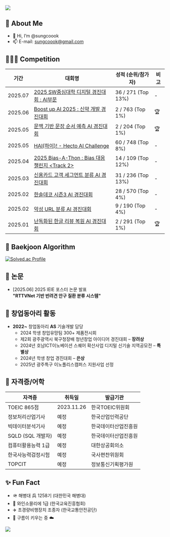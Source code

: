 <!-- 상단 배너 -->
<img src="https://capsule-render.vercel.app/api?type=waving&color=0:2ecc71,100:3498db&height=200&section=header&text=Welcome%20to%20sungcoook's%20GitHub!&fontSize=35" />

## 👀 About Me

- 👋 Hi, I’m @sungcoook  
- 📫 E-mail: [sungcoook@gmail.com](mailto:sungcoook@gmail.com)



## 🧑🏻‍💻 Competition

| 기간 | 대회명 | 성적 (순위/참가자) | 비고 |
|------|--------|------------------|------|
| 2025.07 | [2025 SW중심대학 디지털 경진대회 : AI부문](https://dacon.io/competitions/official/236473/overview/description) | 36 / 271 (Top 13%) | - |
| 2025.06 | [Boost up AI 2025 : 신약 개발 경진대회](https://dacon.io/competitions/official/236518/overview/description) | 2 / 763 (Top 1%) | 🏆 |
| 2025.05 | [문맥 기반 문장 순서 예측 AI 경진대회](https://dacon.io/competitions/official/236489/overview/description) | 2 / 204 (Top 1%) | 🏆 |
| 2025.05 | [HAI(하이)! - Hecto AI Challenge](https://dacon.io/competitions/official/236493/overview/description) | 60 / 748 (Top 8%) | - |
| 2025.04 | [2025 Bias-A-Thon : Bias 대응 챌린지 <Track 2>](https://dacon.io/competitions/official/236487/overview/description) | 14 / 109 (Top 12%) | - |
| 2025.03 | [신용카드 고객 세그먼트 분류 AI 경진대회](https://dacon.io/competitions/official/236460/overview/description) | 31 / 236 (Top 13%) | - |
| 2025.02 | [한솔데코 시즌3 AI 경진대회](https://dacon.io/competitions/official/236455/overview/description) | 28 / 570 (Top 4%) | - |
| 2025.02 | [악성 URL 분류 AI 경진대회](https://dacon.io/competitions/official/236451/overview/description) | 9 / 190 (Top 4%) | - |
| 2025.01 | [난독화된 한글 리뷰 복원 AI 경진대회](https://dacon.io/competitions/official/236446/overview/description) | 2 / 291 (Top 1%) | 🏆 |

## 🏅 Baekjoon Algorithm

[![Solved.ac Profile](http://mazassumnida.wtf/api/v2/generate_badge?boj=sungcoook)](https://solved.ac/sungcoook/)

## 📖 논문

- [2025.06] 2025 IEIE 포스터 논문 발표  
  **"RTTVNet 기반 반려견 안구 질환 분류 시스템"**

## 🚀 창업동아리 활동

- **2022~** 창업동아리 **AS** 기술개발 담당
  - 2024 학생 창업유망팀 300+ 제품전시회
  - 제2회 광주광역시 북구청장배 청년창업 아이디어 경진대회 – **장려상**
  - 2024년 호남ICT이노베이션 스퀘어 확산사업 디지털 신기술 지역공모전 – **특별상**
  - 2024년 학생 창업 경진대회 – **은상**
  - 2025년 광주특구 이노폴리스캠퍼스 지원사업 선정
    
## 📜 자격증/어학

| 자격증 | 취득일 | 발급기관 |
|--------|---------|-----------|
| TOEIC 865점| 2023.11.26 | 한국TOEIC위원회 |
| 정보처리산업기사 | 예정 | 한국산업인력공단 |
| 빅데이터분석기사 | 예정 | 한국데이터산업진흥원 |
| SQLD (SQL 개발자) | 예정 | 한국데이터산업진흥원 |
| 컴퓨터활용능력 1급 | 예정 | 대한상공회의소 |
| 한국사능력검정시험 | 예정 | 국사편찬위원회 |
| TOPCIT | 예정 | 정보통신기획평가원 |

## ✨ Fun Fact

- 🪖 해병대 兵 1258기 (대한민국 해병대)
- 🍷 와인소믈리에 1급 (한국교육진흥협회)
- ✈️ 초경량비행장치 조종자 (한국교통안전공단)
- 🐾 구름이 키우는 중 ☁️

<!-- 하단 배너 (텍스트 없음) -->
<img src="https://capsule-render.vercel.app/api?type=waving&color=0:3498db,100:2ecc71&height=120&section=footer&text=&fontSize=20" />
